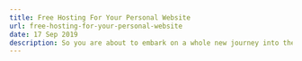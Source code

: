 ```yaml
---
title: Free Hosting For Your Personal Website
url: free-hosting-for-your-personal-website
date: 17 Sep 2019
description: So you are about to embark on a whole new journey into the industry. You have finally graduated but you have no experience. You want to spice up your resume but can't afford to buy a hosting service and domain to host your personal website. How do you even show your skills? Github has the answer
---
```

